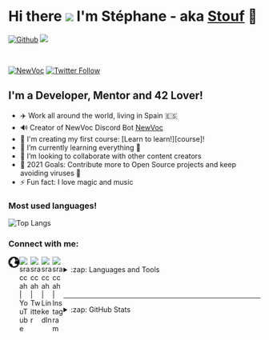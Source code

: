 <!--
**sraccah/sraccah** is a ✨ _special_ ✨ repository because its `README.md` (this file) appears on your GitHub profile.

Here are some ideas to get you started:

- 🔭 I’m currently working on ...
- 🌱 I’m currently learning ...
- 👯 I’m looking to collaborate on ...
- 🤔 I’m looking for help with ...
- 💬 Ask me about ...
- 📫 How to reach me: ...
- 😄 Pronouns: ...
- ⚡ Fun fact: ...
-->

# Hi there <img src="https://raw.githubusercontent.com/MartinHeinz/MartinHeinz/master/wave.gif" width="30px"> I'm Stéphane - aka [Stouf][website] 🚀

[![Github](https://img.shields.io/github/followers/sraccah?label=Follow&style=social)](https://github.com/sraccah)
![](https://visitor-badge.laobi.icu/badge?page_id=sraccah.sraccah)

<br />

[![NewVoc](https://img.shields.io/website?label=newvoc&style=for-the-badge&url=http%3A%2F%2Fnewvoc.stouf.fr)](http://newvoc.stouf.fr/)
[![Twitter Follow](https://img.shields.io/twitter/follow/_sraccah?color=1DA1F2&logo=twitter&style=for-the-badge)](https://twitter.com/intent/follow?original_referer=https%3A%2F%2Fgithub.com%2Fsraccah&screen_name=_sraccah)

## I'm a Developer, Mentor and 42 Lover!

- ✈️ Work all around the world, living in Spain 🇪🇸
- 🔊 Creator of NewVoc Discord Bot [NewVoc](http://newvoc.stouf.fr/)
- 🔭 I'm creating my first course: [Learn to learn!][course]!
- 🌱 I’m currently learning everything 🤣
- 👯 I’m looking to collaborate with other content creators
- 🥅 2021 Goals: Contribute more to Open Source projects and keep avoiding viruses 🤣
- ⚡ Fun fact: I love magic and music

### Most used languages!

![Top Langs](https://github-readme-stats.vercel.app/api/top-langs/?username=sraccah&theme=tokyonight)

### Connect with me:

[<img align="left" alt="sraccah.com" width="22px" src="https://raw.githubusercontent.com/iconic/open-iconic/master/svg/globe.svg" />](https://github.com/sraccah)
[<img align="left" alt="sraccah | YouTube" width="22px" src="https://cdn.jsdelivr.net/npm/simple-icons@v3/icons/youtube.svg" />](youtube)
[<img align="left" alt="sraccah | Twitter" width="22px" src="https://cdn.jsdelivr.net/npm/simple-icons@v3/icons/twitter.svg" />](https://twitter.com/_sraccah)
[<img align="left" alt="sraccah | LinkedIn" width="22px" src="https://cdn.jsdelivr.net/npm/simple-icons@v3/icons/linkedin.svg" />](https://www.linkedin.com/in/stephane-raccah/)
[<img align="left" alt="sraccah | Instagram" width="22px" src="https://cdn.jsdelivr.net/npm/simple-icons@v3/icons/instagram.svg" />](https://www.instagram.com/42madridftef/)

<br />

<!-- ### Languages and Tools: -->

<details>
  <summary>:zap: Languages and Tools</summary>

[<img align="left" alt="Visual Studio Code" width="26px" src="https://raw.githubusercontent.com/github/explore/80688e429a7d4ef2fca1e82350fe8e3517d3494d/topics/visual-studio-code/visual-studio-code.png" />](https://github.com/sraccah)
[<img align="left" alt="C" width="26px" src="https://raw.githubusercontent.com/github/explore/80688e429a7d4ef2fca1e82350fe8e3517d3494d/topics/c/c.png" />](https://github.com/sraccah)
[<img align="left" alt="CPP" width="26px" src="https://raw.githubusercontent.com/github/explore/80688e429a7d4ef2fca1e82350fe8e3517d3494d/topics/cpp/cpp.png" />](https://github.com/sraccah)
[<img align="left" alt="RUBY" width="26px" src="https://raw.githubusercontent.com/github/explore/80688e429a7d4ef2fca1e82350fe8e3517d3494d/topics/ruby/ruby.png" />](https://github.com/sraccah)
[<img align="left" alt="HTML5" width="26px" src="https://raw.githubusercontent.com/github/explore/80688e429a7d4ef2fca1e82350fe8e3517d3494d/topics/html/html.png" />](https://github.com/sraccah)
[<img align="left" alt="CSS3" width="26px" src="https://raw.githubusercontent.com/github/explore/80688e429a7d4ef2fca1e82350fe8e3517d3494d/topics/css/css.png" />](https://github.com/sraccah)
[<img align="left" alt="JavaScript" width="26px" src="https://raw.githubusercontent.com/github/explore/80688e429a7d4ef2fca1e82350fe8e3517d3494d/topics/javascript/javascript.png" />](https://github.com/sraccah)
[<img align="left" alt="SQL" width="26px" src="https://raw.githubusercontent.com/github/explore/80688e429a7d4ef2fca1e82350fe8e3517d3494d/topics/sql/sql.png" />](https://github.com/sraccah)
[<img align="left" alt="PHP" width="26px" src="https://raw.githubusercontent.com/github/explore/80688e429a7d4ef2fca1e82350fe8e3517d3494d/topics/php/php.png" />](https://github.com/sraccah)
[<img align="left" alt="Sass" width="26px" src="https://raw.githubusercontent.com/github/explore/80688e429a7d4ef2fca1e82350fe8e3517d3494d/topics/sass/sass.png" />](https://github.com/sraccah)
[<img align="left" alt="React" width="26px" src="https://raw.githubusercontent.com/github/explore/80688e429a7d4ef2fca1e82350fe8e3517d3494d/topics/react/react.png" />](https://github.com/sraccah)
[<img align="left" alt="GraphQL" width="26px" src="https://raw.githubusercontent.com/github/explore/80688e429a7d4ef2fca1e82350fe8e3517d3494d/topics/graphql/graphql.png" />](https://github.com/sraccah)
[<img align="left" alt="Node.js" width="26px" src="https://raw.githubusercontent.com/github/explore/80688e429a7d4ef2fca1e82350fe8e3517d3494d/topics/nodejs/nodejs.png" />](https://github.com/sraccah)
[<img align="left" alt="MySQL" width="26px" src="https://raw.githubusercontent.com/github/explore/80688e429a7d4ef2fca1e82350fe8e3517d3494d/topics/mysql/mysql.png" />](https://github.com/sraccah)
[<img align="left" alt="MongoDB" width="26px" src="https://raw.githubusercontent.com/github/explore/80688e429a7d4ef2fca1e82350fe8e3517d3494d/topics/mongodb/mongodb.png" />](https://github.com/sraccah)
[<img align="left" alt="Git" width="26px" src="https://raw.githubusercontent.com/github/explore/80688e429a7d4ef2fca1e82350fe8e3517d3494d/topics/git/git.png" />](https://github.com/sraccah)
[<img align="left" alt="GitHub" width="26px" src="https://raw.githubusercontent.com/github/explore/78df643247d429f6cc873026c0622819ad797942/topics/github/github.png" />](https://github.com/sraccah)
[<img align="left" alt="Terminal" width="26px" src="https://raw.githubusercontent.com/github/explore/80688e429a7d4ef2fca1e82350fe8e3517d3494d/topics/terminal/terminal.png" />](https://github.com/sraccah)

</details>

<br />
<br />

---

<details>
  <summary>:zap: GitHub Stats</summary>

  <img align="left" alt="sraccah's GitHub Stats" src="https://github-readme-stats.vercel.app/api?username=sraccah&show_icons=true&hide_border=true&theme=tokyonight" />

</details>

[website]: https://github.com/sraccah
[twitter]: https://twitter.com/_sraccah
[youtube]: https://youtube.com/sraccah
[instagram]: https://www.instagram.com/42madridftef/
[linkedin]: https://www.linkedin.com/in/stephane-raccah/